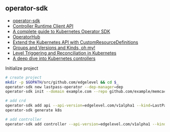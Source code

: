 ## operator-sdk

* [operator-sdk](https://sdk.operatorframework.io/docs/building-operators/golang)
* [Controller Runtime Client API](https://github.com/operator-framework/operator-sdk/blob/master/doc/user/client.md)
* [A complete guide to Kubernetes Operator SDK](https://banzaicloud.com/blog/operator-sdk)
* [OperatorHub](https://operatorhub.io)
* [Extend the Kubernetes API with CustomResourceDefinitions](https://kubernetes.io/docs/tasks/access-kubernetes-api/custom-resources/custom-resource-definitions)
* [Groups and Versions and Kinds, oh my!](https://book.kubebuilder.io/cronjob-tutorial/gvks.html)
* [Level Triggering and Reconciliation in Kubernetes](https://hackernoon.com/level-triggering-and-reconciliation-in-kubernetes-1f17fe30333d)
* [A deep dive into Kubernetes controllers](https://engineering.bitnami.com/articles/a-deep-dive-into-kubernetes-controllers.html)

Initialize project
```bash
# create project
mkdir -p $GOPATH/src/github.com/edgelevel && cd $_
operator-sdk new lastpass-operator --dep-manager=dep
operator-sdk init --domain example.com --repo github.com/example/memcached-operator

# add crd
operator-sdk add api --api-version=edgelevel.com/v1alpha1 --kind=LastPass
operator-sdk generate k8s

# add controller
operator-sdk add controller --api-version=edgelevel.com/v1alpha1 --kind=LastPass
```

